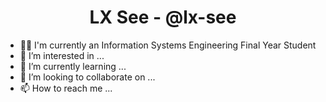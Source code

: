 ### <h1 align="center"> LX See - @lx-see </h1>

- 👨‍🎓 I'm currently an Information Systems Engineering Final Year Student<br/>
- 👀 I’m interested in ...
- 🌱 I’m currently learning ...
- 💞️ I’m looking to collaborate on ...
- 📫 How to reach me ...

<!---
lx-see/lx-see is a ✨ special ✨ repository because its `README.md` (this file) appears on your GitHub profile.
You can click the Preview link to take a look at your changes.
--->
